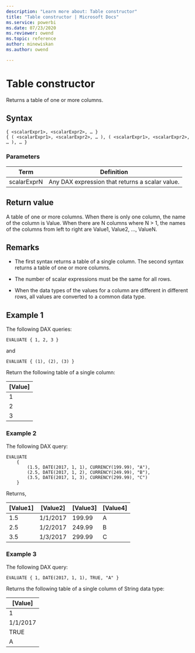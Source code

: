 ```yaml
---
description: "Learn more about: Table constructor"
title: "Table constructor | Microsoft Docs"
ms.service: powerbi 
ms.date: 07/23/2020
ms.reviewer: owend
ms.topic: reference
author: minewiskan
ms.author: owend

---
```

# Table constructor

Returns a table of one or more columns.
  
## Syntax  
  
```dax
{ <scalarExpr1>, <scalarExpr2>, … } 
{ ( <scalarExpr1>, <scalarExpr2>, … ), ( <scalarExpr1>, <scalarExpr2>, … ), … }
```
  
### Parameters  
  
|Term|Definition|  
|--------|--------------|  
|scalarExprN|Any DAX expression that returns a scalar value.|  
  
## Return value

A table of one or more columns. When there is only one column, the name of the column is Value. When there are N columns where N > 1, the names of the columns from left to right are Value1, Value2, …, ValueN.
  
## Remarks

- The first syntax returns a table of a single column. The second syntax returns a table of one or more columns.

- The number of scalar expressions must be the same for all rows.

- When the data types of the values for a column are different in different rows, all values are converted to a common data type.

## Example 1

The following DAX queries:

```dax
EVALUATE { 1, 2, 3 }
```

and

```dax
EVALUATE { (1), (2), (3) }
```

Return the following table of a single column:

|[Value]  |
|---------|
|1     |
|2     |
|3     |

### Example 2

The following DAX query:

```dax
EVALUATE
    {
        (1.5, DATE(2017, 1, 1), CURRENCY(199.99), "A"),
        (2.5, DATE(2017, 1, 2), CURRENCY(249.99), "B"),
        (3.5, DATE(2017, 1, 3), CURRENCY(299.99), "C")
    }
```

Returns,

[Value1]  |[Value2]  |[Value3]  |[Value4]  
---------|---------|---------|---------
1.5    |    1/1/2017     |   199.99      |     A
2.5     |   1/2/2017      |    249.99     |         B
3.5     |   1/3/2017      |    299.99     |         C

### Example 3

The following DAX query:

```dax
EVALUATE { 1, DATE(2017, 1, 1), TRUE, "A" }
```

Returns the following table of a single column of String data type:

|[Value]  |
|---------|
|1     |
|1/1/2017     |
|TRUE    |
|A  |
